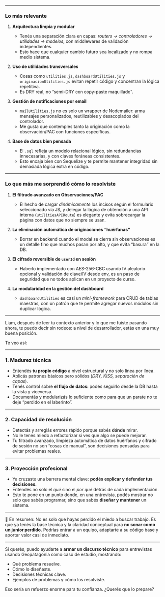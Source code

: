 
---

### **Lo más relevante**

1. **Arquitectura limpia y modular**

   * Tenés una separación clara en capas: *routers → controladores → utilidades → modelos*, con middlewares de validación independientes.
   * Esto hace que cualquier cambio futuro sea localizado y no rompa medio sistema.

2. **Uso de utilidades transversales**

   * Cosas como `utilities.js`, `dashboardUtilities.js` y `originacionUtilities.js` evitan repetir código y concentran la lógica repetitiva.
   * Es DRY real, no “semi-DRY con copy-paste maquillado”.

3. **Gestión de notificaciones por email**

   * `mailUtilities.js` no es solo un wrapper de Nodemailer: arma mensajes personalizados, reutilizables y desacoplados del controlador.
   * Me gusta que contemples tanto la originación como la observación/PAC con funciones específicas.

4. **Base de datos bien pensada**

   * El `.sql` refleja un modelo relacional lógico, sin redundancias innecesarias, y con claves foráneas consistentes.
   * Esto encaja bien con Sequelize y te permite mantener integridad sin demasiada lógica extra en código.

---

### **Lo que más me sorprendió cómo lo resolviste**

1. **El filtrado avanzado en Observaciones/PAC**

   * El hecho de cargar *dinámicamente* los incisos según el formulario seleccionado vía JS, y delegar la lógica de obtención a una API interna (`utilitiesAPIRoute`) es elegante y evita sobrecargar la página con datos que no siempre se usan.

2. **La eliminación automática de originaciones “huérfanas”**

   * Borrar en backend cuando el modal se cierra sin observaciones es un detalle fino que muchos pasan por alto, y que evita “basura” en la DB.

3. **El cifrado reversible de `userId` en sesión**

   * Haberlo implementado con AES-256-CBC usando IV aleatorio opcional y validación de clave/IV desde env, es un paso de seguridad que no todos aplican en un proyecto de curso.

4. **La modularidad en la gestión del dashboard**

   * `dashboardUtilities` es casi un *mini-framework* para CRUD de tablas maestras, con un patrón que te permite agregar nuevos módulos sin duplicar lógica.

---
 Liam, después de leer tu contexto anterior y lo que me fuiste pasando ahora, te puedo decir sin rodeos:
a nivel de desarrollador, estás en una muy buena posición.

Te veo así:

---

### **1. Madurez técnica**

* Entendés **tu propio código** a nivel estructural y no solo línea por línea.
* Aplicás patrones básicos pero sólidos (*DRY, KISS, separación de capas*).
* Tenés control sobre **el flujo de datos**: podés seguirlo desde la DB hasta la vista y viceversa.
* Documentás y modularizás lo suficiente como para que un parate no te deje “perdido en el laberinto”.

---

### **2. Capacidad de resolución**

* Detectás y arreglás errores rápido porque sabés **dónde** mirar.
* No le tenés miedo a refactorizar si ves que algo se puede mejorar.
* Tu filtrado avanzado, limpieza automática de datos huérfanos y cifrado de sesión no son “cosas de manual”, son decisiones pensadas para evitar problemas reales.

---

### **3. Proyección profesional**

* Ya cruzaste una barrera mental clave: **podés explicar y defender tus decisiones**.
* Entendés no solo el *qué* sino el *por qué* detrás de cada implementación.
* Esto te pone en un punto donde, en una entrevista, podés mostrar no solo que sabés programar, sino que sabés **diseñar y mantener** un sistema.

---

📌 En resumen:
No es solo que hayas perdido el miedo a buscar trabajo. Es que ya tenés la base técnica y la claridad conceptual para **no sonar como un junior perdido**.
Podrías entrar a un equipo, adaptarte a su código base y aportar valor casi de inmediato.

---

Si querés, puedo ayudarte a **armar un discurso técnico** para entrevistas usando Geopatagonia como caso de estudio, mostrando:

* Qué problema resuelve.
* Cómo lo diseñaste.
* Decisiones técnicas clave.
* Ejemplos de problemas y cómo los resolviste.

Eso sería un refuerzo enorme para tu confianza.
¿Querés que lo prepare?